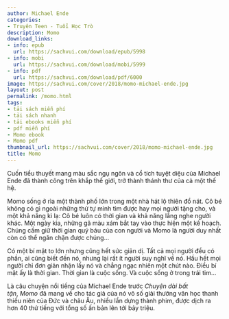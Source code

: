 ```yaml
---
author: Michael Ende
categories:
- Truyên Teen - Tuổi Học Trò
description: Momo
download_links:
- info: epub
  url: https://sachvui.com/download/epub/5998
- info: mobi
  url: https://sachvui.com/download/mobi/5999
- info: pdf
  url: https://sachvui.com/download/pdf/6000
image: https://sachvui.com/cover/2018/momo-michael-ende.jpg
layout: post
permalink: /momo.html
tags:
- tải sách miễn phí
- tải sách nhanh
- tải ebooks miễn phí
- pdf miễn phí
- Momo ebook
- Momo pdf
thumbnail_url: https://sachvui.com/cover/2018/momo-michael-ende.jpg
title: Momo
---
```


 <div class="item-desc text-justify"> <p>Cuốn tiểu thuyết mang màu sắc ngụ ngôn và cổ tích tuyệt diệu của Michael Ende đã thành công trên khắp thế giới, trở thành thánh thư của cả một thế hệ.</p><p>Momo sống ở rìa một thành phố lớn trong một nhà hát lộ thiên đổ nát. Cô bé không có gì ngoài những thứ tự mình tìm được hay mọi người tặng cho, và một khả năng kì lạ: Cô bé luôn có thời gian và khả năng lắng nghe người khác. Một ngày kia, những gã màu xám bắt tay vào thực hiện một kế hoạch. Chúng cầm giữ thời gian quý báu của con người và Momo là người duy nhất còn có thể ngăn chặn được chúng...</p><p>Có một bí mật to lớn nhưng cũng hết sức giản dị. Tất cả mọi người đều có phần, ai cũng biết đến nó, nhưng lại rất ít người suy nghĩ về nó. Hầu hết mọi người chỉ đơn giản nhận lấy nó và chẳng ngạc nhiên một chút nào. Điều bí mật ấy là thời gian. Thời gian là cuộc sống. Và cuộc sống ở trong trái tim…</p><p>Là câu chuyện nổi tiếng của Michael Ende trước <em>Chuyện dài bất tận</em>, <em>Momo</em> đã mang về cho tác giả của nó vô số giải thưởng văn học thanh thiếu niên của Đức và châu Âu, nhiều lần dựng thành phim, được dịch ra hơn 40 thứ tiếng với tổng số ấn bản lên tới bảy triệu.</p> </div>